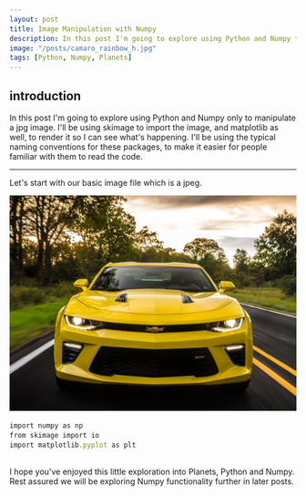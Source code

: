 ```yaml
---
layout: post
title: Image Manipulation with Numpy
description: In this post I'm going to explore using Python and Numpy to quickly calculate all the planet volumes in the solar system!
image: "/posts/camaro_rainbow_h.jpg"
tags: [Python, Numpy, Planets]
---
```


## introduction
In this post I'm going to explore using Python and Numpy only to manipulate a jpg image.   I'll be using skimage to import the image, and matplotlib as well, to render it so I can see what's happening.  I'll be using the typical naming conventions for these packages, to make it easier for people familiar with them to read the code.

---
Let's start with our basic image file which is a jpeg.

![Image of a yellow camaro car](/img/posts/camaro.jpg)


```ruby
import numpy as np
from skimage import io
import matplotlib.pyplot as plt



```




I hope you've enjoyed this little exploration into Planets, Python and Numpy.  Rest assured we will be exploring Numpy functionality further in later posts.

